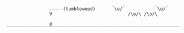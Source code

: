 ```
                                       _   _           _   _
                .----(tumbleweed)       \o/             \o/
                V                            /\o/\ /\o/\
                                 
________________@_______________________________________________
```

<!--
**Dolecor/Dolecor** is a ✨ _special_ ✨ repository because its `README.md` (this file) appears on your GitHub profile.

Here are some ideas to get you started:

- 🔭 I’m currently working on ...
- 🌱 I’m currently learning ...
- 👯 I’m looking to collaborate on ...
- 🤔 I’m looking for help with ...
- 💬 Ask me about ...
- 📫 How to reach me: ...
- 😄 Pronouns: ...
- ⚡ Fun fact: ...
-->
